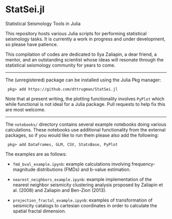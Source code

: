 # StatSei.jl
Statistical Seismology Tools in Julia


This repository hosts various Julia scripts for performing statistical seismology tasks. It is currently a work in progress and under development, so please have patience.

This compilation of codes are dedicated to Ilya Zaliapin, a dear friend, a mentor, and an outstanding scientist whose ideas will resonate through the statistical seismology community for years to come.

---

The (unregistered) package can be installed using the Julia Pkg manager:

` pkg> add https://github.com/dttrugman/StatSei.jl`


Note that at present writing, the plotting functionality involves `PyPlot` which while functional is not ideal for a Julia package. Pull requests to help fix this are most welcome.

---

The `notebooks/` directory contains several example notebooks doing various calculations. These notebooks use additional functionality from the external packages, so if you would like to run them please also add the following:

` pkg> add DataFrames, GLM, CSV, StatsBase, PyPlot`

The examples are as follows:

- `fmd_bval_example.ipynb`: example calculations involving frequency-magnitude distributions (FMDs) and b-value estimation.

- `nearest_neighbors_example.ipynb`: example implementation of the nearest neighbor seismicity clustering analysis proposed by Zaliapin et al. (2008) and Zaliapin and Ben-Zion (2013).

- `projection_fractal_example.ipynb`: examples of transformation of seismicity catalogs to cartesian coordinates in order to calculate the spatial fractal dimension.
